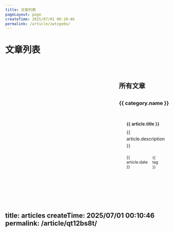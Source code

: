 ```yaml
---
title: 文章列表
pageLayout: page
createTime: 2025/07/01 00:10:46
permalink: /article/zwtzgo6o/
---
```


# 文章列表

<ArticleDataProvider v-slot="{ categories }">
  <div class="articles-page">
    <div class="sidebar">
      <SidebarFilter :categories="categories" />
    </div>
    <div class="main-content">
      <h2>所有文章</h2>
      <div class="articles-grid">
        <div v-for="category in categories" :key="category.name" class="category-section">
          <h3>{{ category.name }}</h3>
          <div class="articles-list">
            <div v-for="article in category.articles" :key="article.link" class="article-card">
              <h4>
                <a :href="article.link">{{ article.title }}</a>
              </h4>
              <p class="article-description">{{ article.description }}</p>
              <div class="article-meta">
                <span class="article-date">{{ article.date }}</span>
                <div class="article-tags">
                  <span v-for="tag in article.tags" :key="tag" class="tag">{{ tag }}</span>
                </div>
              </div>
            </div>
          </div>
        </div>
      </div>
    </div>
  </div>
</ArticleDataProvider>

<style scoped>
.articles-page {
  display: grid;
  grid-template-columns: 300px 1fr;
  gap: 2rem;
  max-width: 1200px;
  margin: 0 auto;
  padding: 2rem;
}

.sidebar {
  position: sticky;
  top: 2rem;
  height: fit-content;
}

.main-content h2 {
  margin-bottom: 2rem;
  color: var(--vp-c-text-1);
}

.category-section {
  margin-bottom: 3rem;
}

.category-section h3 {
  margin-bottom: 1rem;
  padding-bottom: 0.5rem;
  border-bottom: 2px solid var(--vp-c-brand);
  color: var(--vp-c-text-1);
}

.articles-list {
  display: grid;
  gap: 1rem;
}

.article-card {
  padding: 1.5rem;
  background: var(--vp-c-bg-soft);
  border-radius: 8px;
  border: 1px solid var(--vp-c-divider);
  transition: all 0.2s;
}

.article-card:hover {
  transform: translateY(-2px);
  box-shadow: 0 4px 12px rgba(0, 0, 0, 0.1);
  border-color: var(--vp-c-brand);
}

.article-card h4 {
  margin: 0 0 0.5rem 0;
}

.article-card h4 a {
  color: var(--vp-c-text-1);
  text-decoration: none;
  font-weight: 600;
}

.article-card h4 a:hover {
  color: var(--vp-c-brand);
}

.article-description {
  margin: 0.5rem 0;
  color: var(--vp-c-text-2);
  font-size: 0.9rem;
  line-height: 1.5;
}

.article-meta {
  display: flex;
  justify-content: space-between;
  align-items: center;
  margin-top: 1rem;
  font-size: 0.8rem;
}

.article-date {
  color: var(--vp-c-text-3);
}

.article-tags {
  display: flex;
  gap: 0.5rem;
  flex-wrap: wrap;
}

.tag {
  padding: 0.2rem 0.5rem;
  background: var(--vp-c-brand-soft);
  color: var(--vp-c-brand);
  border-radius: 4px;
  font-size: 0.75rem;
}

/* 响应式设计 */
@media (max-width: 768px) {
  .articles-page {
    grid-template-columns: 1fr;
    gap: 1rem;
    padding: 1rem;
  }
  
  .sidebar {
    position: static;
  }
  
  .article-meta {
    flex-direction: column;
    align-items: flex-start;
    gap: 0.5rem;
  }
}

/* 深色模式适配 */
[data-theme="dark"] .article-card {
  background: var(--vp-c-bg-elv);
}

[data-theme="dark"] .article-card:hover {
  box-shadow: 0 4px 12px rgba(0, 0, 0, 0.3);
}
</style> 
title: articles
createTime: 2025/07/01 00:10:46
permalink: /article/qt12bs8t/
---
 
